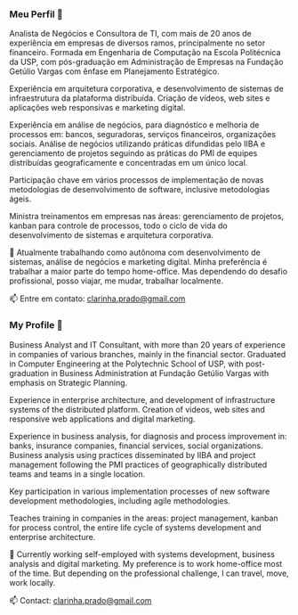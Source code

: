 ### Meu Perfil 👋

Analista de Negócios e Consultora de TI, com mais de 20 anos de experiência em empresas de diversos ramos, principalmente no setor financeiro. Formada em Engenharia de Computação na Escola Politécnica da USP, com pós-graduação em Administração de Empresas na Fundação Getúlio Vargas com ênfase em Planejamento Estratégico. 
 
Experiência em arquitetura corporativa, e desenvolvimento de sistemas de infraestrutura da plataforma distribuída. Criação de vídeos, web sites e aplicações web responsivas e marketing digital. 

Experiência em análise de negócios, para diagnóstico e melhoria de processos em: bancos, seguradoras, serviços financeiros, organizações sociais. Análise de negócios utilizando práticas difundidas pelo IIBA e gerenciamento de projetos seguindo as práticas do PMI de equipes distribuídas geograficamente e concentradas em um único local.

Participação chave em vários processos de implementação de novas metodologias de desenvolvimento de software, inclusive metodologias ágeis.

Ministra treinamentos em empresas nas áreas: gerenciamento de projetos, kanban para controle de processos, todo o ciclo de vida do desenvolvimento de sistemas e arquitetura corporativa. 

🔭 Atualmente trabalhando como autônoma com desenvolvimento de sistemas, análise de negócios e marketing digital. Minha preferência é trabalhar a maior parte do tempo home-office. Mas dependendo do desafio profissional, posso viajar, me mudar, trabalhar localmente. 

📫 Entre em contato: clarinha.prado@gmail.com

### My Profile 👋

Business Analyst and IT Consultant, with more than 20 years of experience in companies of various branches, mainly in the financial sector. Graduated in Computer Engineering at the Polytechnic School of USP, with post-graduation in Business Administration at Fundação Getúlio Vargas with emphasis on Strategic Planning. 
 
Experience in enterprise architecture, and development of infrastructure systems of the distributed platform. Creation of videos, web sites and responsive web applications and digital marketing.

Experience in business analysis, for diagnosis and process improvement in: banks, insurance companies, financial services, social organizations. Business analysis using practices disseminated by IIBA and project management following the PMI practices of geographically distributed teams and teams in a single location.

Key participation in various implementation processes of new software development methodologies, including agile methodologies.

Teaches training in companies in the areas: project management, kanban for process control, the entire life cycle of systems development and enterprise architecture.

🔭 Currently working self-employed with systems development, business analysis and digital marketing. My preference is to work home-office most of the time. But depending on the professional challenge, I can travel, move, work locally. 

📫 Contact: clarinha.prado@gmail.com
